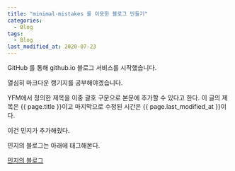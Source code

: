 ```yaml
---
title: "minimal-mistakes 를 이용한 블로그 만들기"
categories:
  - Blog
tags:
  - Blog
last_modified_at: 2020-07-23
---
```


GitHub 를 통해 github.io 블로그 서비스를 시작했습니다.

열심히 마크다운 랭기지를 공부해야겠습니다.

YFM에서 정의한 제목을 이중 괄호 구문으로 본문에 추가할 수 있다고 한다.
이 글의 제목은 {{ page.title }}이고
마지막으로 수정된 시간은 {{ page.last_modified_at }}이다.

이건 민지가 추가해줬다.

민지의 블로그는 아래에 태그해본다.

[민지의 블로그](jee00609.github.io)